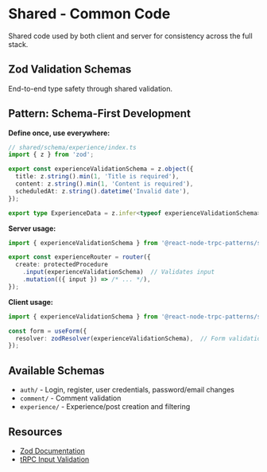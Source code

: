 # Shared - Common Code

Shared code used by both client and server for consistency across the full stack.

## Zod Validation Schemas

End-to-end type safety through shared validation.

## Pattern: Schema-First Development

**Define once, use everywhere:**

```ts
// shared/schema/experience/index.ts
import { z } from 'zod';

export const experienceValidationSchema = z.object({
  title: z.string().min(1, 'Title is required'),
  content: z.string().min(1, 'Content is required'),
  scheduledAt: z.string().datetime('Invalid date'),
});

export type ExperienceData = z.infer<typeof experienceValidationSchema>;
```

**Server usage:**

```ts
import { experienceValidationSchema } from '@react-node-trpc-patterns/shared';

export const experienceRouter = router({
  create: protectedProcedure
    .input(experienceValidationSchema)  // Validates input
    .mutation(({ input }) => /* ... */),
});
```

**Client usage:**

```ts
import { experienceValidationSchema } from '@react-node-trpc-patterns/shared';

const form = useForm({
  resolver: zodResolver(experienceValidationSchema),  // Form validation
});
```

## Available Schemas

- `auth/` - Login, register, user credentials, password/email changes
- `comment/` - Comment validation
- `experience/` - Experience/post creation and filtering

## Resources

- [Zod Documentation](https://zod.dev)
- [tRPC Input Validation](https://trpc.io/docs/server/validators)
